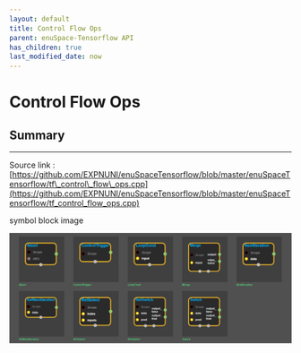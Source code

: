 ```yaml
--- 
layout: default 
title: Control Flow Ops 
parent: enuSpace-Tensorflow API 
has_children: true 
last_modified_date: now 
--- 
```


# Control Flow Ops

## Summary

---

Source link : [https://github.com/EXPNUNI/enuSpaceTensorflow/blob/master/enuSpaceTensorflow/tf\_control\_flow\_ops.cpp](https://github.com/EXPNUNI/enuSpaceTensorflow/blob/master/enuSpaceTensorflow/tf_control_flow_ops.cpp)

symbol block image 

![](./assets/tf_control_flow_ops_symbols.png)

